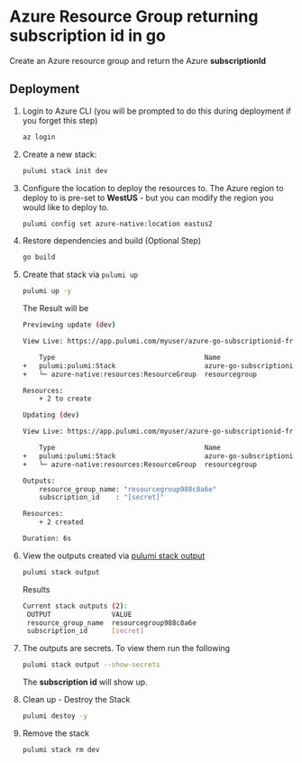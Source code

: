 # Azure Resource Group returning subscription id in go

Create an Azure resource group and return the Azure **subscriptionId**

## Deployment

1. Login to Azure CLI (you will be prompted to do this during deployment if you forget this step)

    ```bash
    az login
    ```

1. Create a new stack:

    ```bash
    pulumi stack init dev
    ```

1. Configure the location to deploy the resources to.  The Azure region to deploy to is pre-set to **WestUS** - but you can modify the region you would like to deploy to.

    ```bash
    pulumi config set azure-native:location eastus2
    ```

1. Restore dependencies and build (Optional Step)
    ```bash
    go build
    ```


1. Create that stack via `pulumi up`
    ```bash
    pulumi up -y
    ```

    The Result will be

    ```bash
    Previewing update (dev)

    View Live: https://app.pulumi.com/myuser/azure-go-subscriptionid-from-resourcegroup/dev/previews/9d225479-c903-4fce-b80f-80100e5a40b0

        Type                                     Name                                            Plan       
    +   pulumi:pulumi:Stack                      azure-go-subscriptionid-from-resourcegroup-dev  create     
    +   └─ azure-native:resources:ResourceGroup  resourcegroup                                   create     
    
    Resources:
        + 2 to create

    Updating (dev)

    View Live: https://app.pulumi.com/myuser/azure-go-subscriptionid-from-resourcegroup/dev/updates/12

        Type                                     Name                                            Status      
    +   pulumi:pulumi:Stack                      azure-go-subscriptionid-from-resourcegroup-dev  created     
    +   └─ azure-native:resources:ResourceGroup  resourcegroup                                   created     
    
    Outputs:
        resource_group_name: "resourcegroup988c8a6e"
        subscription_id    : "[secret]"

    Resources:
        + 2 created

    Duration: 6s

1. View the outputs created via [pulumi stack output](https://www.pulumi.com/docs/reference/cli/pulumi_stack_output/)
   ```bash
   pulumi stack output
   ```
   Results
   ```bash
   Current stack outputs (2):
    OUTPUT               VALUE
    resource_group_name  resourcegroup988c8a6e
    subscription_id      [secret]
   ```

1. The outputs are secrets. To view them run the following
    ```bash
    pulumi stack output --show-secrets
    ```

    The **subscription id** will show up.

1. Clean up - Destroy the Stack
   ```bash
   pulumi destoy -y
   ```
1. Remove the stack
   ```bash
   pulumi stack rm dev
   ```